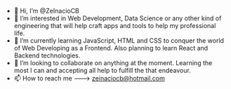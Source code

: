 - 👋 Hi, I’m @ZeInacioCB
- 👀 I’m interested in Web Development, Data Science or any other kind of engineering that will help craft apps and tools to help my professional life.
- 🌱 I’m currently learning JavaScript, HTML and CSS to conquer the world of Web Developing as a Frontend. Also planning to learn React and Backend technologies.
- 💞️ I’m looking to collaborate on anything at the moment. Learning the most I can and accepting all help to fulfill the that endeavour.
- 📫 How to reach me ---> zeinaciocb@hotmail.com

<!---
ZeInacioCB/ZeInacioCB is a ✨ special ✨ repository because its `README.md` (this file) appears on your GitHub profile.
You can click the Preview link to take a look at your changes.
--->

